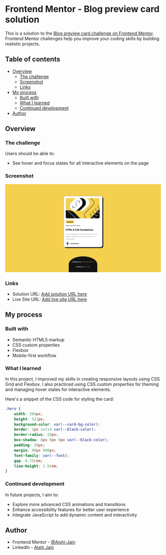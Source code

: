 # Frontend Mentor - Blog preview card solution

This is a solution to the [Blog preview card challenge on Frontend Mentor](https://www.frontendmentor.io/challenges/blog-preview-card-ckPaj01IcS). Frontend Mentor challenges help you improve your coding skills by building realistic projects. 

## Table of contents

- [Overview](#overview)
  - [The challenge](#the-challenge)
  - [Screenshot](#screenshot)
  - [Links](#links)
- [My process](#my-process)
  - [Built with](#built-with)
  - [What I learned](#what-i-learned)
  - [Continued development](#continued-development)
- [Author](#author)

## Overview

### The challenge

Users should be able to:

- See hover and focus states for all interactive elements on the page

### Screenshot

![](/assets/images/website%20screenshot.png)

### Links

- Solution URL: [Add solution URL here](https://your-solution-url.com)
- Live Site URL: [Add live site URL here](https://your-live-site-url.com)

## My process

### Built with

- Semantic HTML5 markup
- CSS custom properties
- Flexbox
- Mobile-first workflow

### What I learned

In this project, I improved my skills in creating responsive layouts using CSS Grid and Flexbox. I also practiced using CSS custom properties for theming and managing hover states for interactive elements.

Here's a snippet of the CSS code for styling the card:

```css
.hero {
    width: 384px;
    height: 522px;
    background-color: var(--card-bg-color);
    border: 1px solid var(--black-color);
    border-radius: 20px;
    box-shadow: 8px 8px 0px var(--black-color);
    padding: 20px;
    margin: 90px 900px;
    font-family: var(--font);
    gap: 0.75rem;
    line-height: 1.5rem;
}
```

### Continued development

In future projects, I aim to:

- Explore more advanced CSS animations and transitions
- Enhance accessibility features for better user experience
- Integrate JavaScript to add dynamic content and interactivity

## Author

- Frontend Mentor - [@Aishi-Jain](https://www.frontendmentor.io/profile/Aishi-Jain)
- LinkedIn - [Aishi Jain](https://www.linkedin.com/in/aishi-jain-367758267/) 